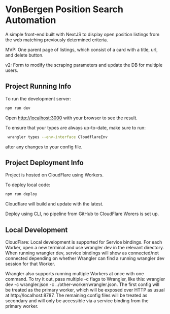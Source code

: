 # VonBergen Position Search Automation
A simple front-end built with NextJS to display open position listings from the web matching previously determined criteria. 

MVP: One parent page of listings, which consist of a card with a title, url, and delete button. 

v2: Form to modify the scraping parameters and update the DB for multiple users.

## Project Running Info
To run the development server:

```bash
npm run dev
```

Open [http://localhost:3000](http://localhost:3000) with your browser to see the result.


To ensure that your types are always up-to-date, make sure to run:
```bash
 wrangler types --env-interface CloudflareEnv
 ```
 after any changes to your config file.


## Project Deployment Info
Project is hosted on CloudFlare using Workers.

To deploy local code:

```bash
npm run deploy
```

Cloudflare will build and update with the latest.

Deploy using CLI, no pipeline from GitHub to CloudFlare Worers is set up.


## Local Development
CloudFlare: Local development is supported for Service bindings. For each Worker, open a new terminal and use wrangler dev in the relevant directory. When running wrangler dev, service bindings will show as connected/not connected depending on whether Wrangler can find a running wrangler dev session for that Worker.

Wrangler also supports running multiple Workers at once with one command. To try it out, pass multiple -c flags to Wrangler, like this: wrangler dev -c wrangler.json -c ../other-worker/wrangler.json. The first config will be treated as the primary worker, which will be exposed over HTTP as usual at http://localhost:8787. The remaining config files will be treated as secondary and will only be accessible via a service binding from the primary worker.
